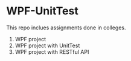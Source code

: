 # WPF-UnitTest

This repo inclues assignments done in colleges. 

1. WPF project
2. WPF project with UnitTest
3. WPF project with RESTful API
